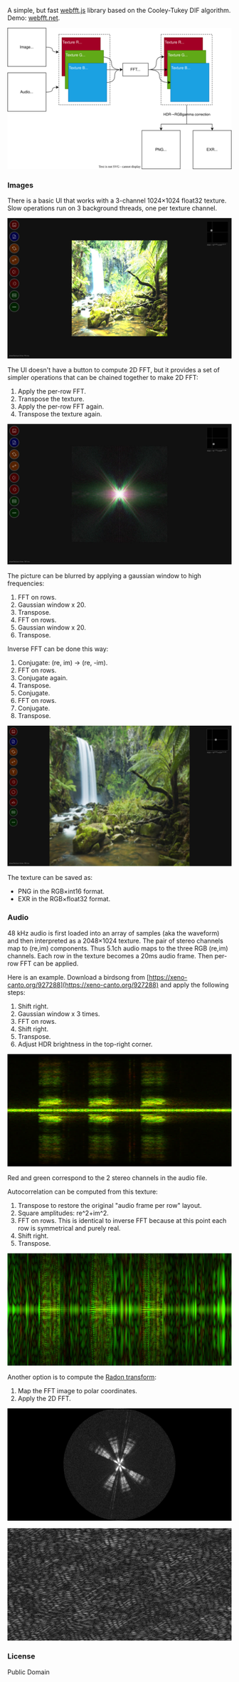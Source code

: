 A simple, but fast [webfft.js](lib/webfft.js) library based on the Cooley-Tukey DIF algorithm. Demo: [webfft.net](https://webfft.net).

![](webfft.svg)

### Images

There is a basic UI that works with a 3-channel 1024×1024 float32 texture. Slow operations run on 3 background threads, one per texture channel.

![](img/scr/10.jpg)

The UI doesn't have a button to compute 2D FFT, but it provides a set of simpler operations that can be chained together to make 2D FFT:

  1. Apply the per-row FFT.
  2. Transpose the texture.
  3. Apply the per-row FFT again.
  4. Transpose the texture again.

![](img/scr/15.jpg)

The picture can be blurred by applying a gaussian window to high frequencies:

  1. FFT on rows.
  2. Gaussian window x 20.
  3. Transpose.
  4. FFT on rows.
  5. Gaussian window x 20.
  6. Transpose.

Inverse FFT can be done this way:

  1. Conjugate: (re, im) -> (re, -im).
  2. FFT on rows.
  3. Conjugate again.
  4. Transpose.
  5. Conjugate.
  6. FFT on rows.
  7. Conjugate.
  8. Transpose.

![](img/scr/blurry.jpg)

The texture can be saved as:

  - PNG in the RGB×int16 format.
  - EXR in the RGB×float32 format.

### Audio

48 kHz audio is first loaded into an array of samples (aka the waveform) and then interpreted as a 2048×1024 texture. The pair of stereo channels map to (re,im) components. Thus 5.1ch audio maps to the three RGB (re,im) channels. Each row in the texture becomes a 20ms audio frame. Then per-row FFT can be applied.

Here is an example. Download a birdsong from [https://xeno-canto.org/927288](https://xeno-canto.org/927288) and apply the following steps:

  1. Shift right.
  2. Gaussian window x 3 times.
  3. FFT on rows.
  4. Shift right.
  5. Transpose.
  6. Adjust HDR brightness in the top-right corner.

![](img/scr/birdsong.jpg)

Red and green correspond to the 2 stereo channels in the audio file.

Autocorrelation can be computed from this texture:

  1. Transpose to restore the original "audio frame per row" layout.
  2. Square amplitudes: re^2+im^2.
  3. FFT on rows. This is identical to inverse FFT because at this point each row is symmetrical and purely real.
  4. Shift right.
  5. Transpose.

![](img/scr/autocorr.jpg)

Another option is to compute the [Radon transform](https://en.wikipedia.org/wiki/Radon_transform):

  1. Map the FFT image to polar coordinates.
  2. Apply the 2D FFT.

![](/img/scr/radon1.jpg)

![](/img/scr/radon2.jpg)

### License

Public Domain
